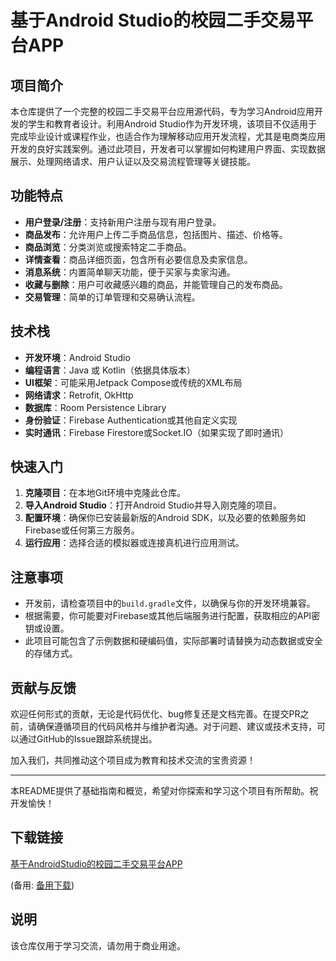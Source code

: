 # 基于Android Studio的校园二手交易平台APP

## 项目简介

本仓库提供了一个完整的校园二手交易平台应用源代码，专为学习Android应用开发的学生和教育者设计。利用Android Studio作为开发环境，该项目不仅适用于完成毕业设计或课程作业，也适合作为理解移动应用开发流程，尤其是电商类应用开发的良好实践案例。通过此项目，开发者可以掌握如何构建用户界面、实现数据展示、处理网络请求、用户认证以及交易流程管理等关键技能。

## 功能特点

- **用户登录/注册**：支持新用户注册与现有用户登录。
- **商品发布**：允许用户上传二手商品信息，包括图片、描述、价格等。
- **商品浏览**：分类浏览或搜索特定二手商品。
- **详情查看**：商品详细页面，包含所有必要信息及卖家信息。
- **消息系统**：内置简单聊天功能，便于买家与卖家沟通。
- **收藏与删除**：用户可收藏感兴趣的商品，并能管理自己的发布商品。
- **交易管理**：简单的订单管理和交易确认流程。

## 技术栈

- **开发环境**：Android Studio
- **编程语言**：Java 或 Kotlin（依据具体版本）
- **UI框架**：可能采用Jetpack Compose或传统的XML布局
- **网络请求**：Retrofit, OkHttp
- **数据库**：Room Persistence Library
- **身份验证**：Firebase Authentication或其他自定义实现
- **实时通讯**：Firebase Firestore或Socket.IO（如果实现了即时通讯）

## 快速入门

1. **克隆项目**：在本地Git环境中克隆此仓库。
2. **导入Android Studio**：打开Android Studio并导入刚克隆的项目。
3. **配置环境**：确保你已安装最新版的Android SDK，以及必要的依赖服务如Firebase或任何第三方服务。
4. **运行应用**：选择合适的模拟器或连接真机进行应用测试。

## 注意事项

- 开发前，请检查项目中的`build.gradle`文件，以确保与你的开发环境兼容。
- 根据需要，你可能要对Firebase或其他后端服务进行配置，获取相应的API密钥或设置。
- 此项目可能包含了示例数据和硬编码值，实际部署时请替换为动态数据或安全的存储方式。

## 贡献与反馈

欢迎任何形式的贡献，无论是代码优化、bug修复还是文档完善。在提交PR之前，请确保遵循项目的代码风格并与维护者沟通。对于问题、建议或技术支持，可以通过GitHub的Issue跟踪系统提出。

加入我们，共同推动这个项目成为教育和技术交流的宝贵资源！

---

本README提供了基础指南和概览，希望对你探索和学习这个项目有所帮助。祝开发愉快！

## 下载链接
[基于AndroidStudio的校园二手交易平台APP](https://pan.quark.cn/s/194938473321) 

(备用: [备用下载](https://pan.baidu.com/s/1oV8vWfk8-xCKgcgU02Yu0w?pwd=1234))

## 说明

该仓库仅用于学习交流，请勿用于商业用途。
